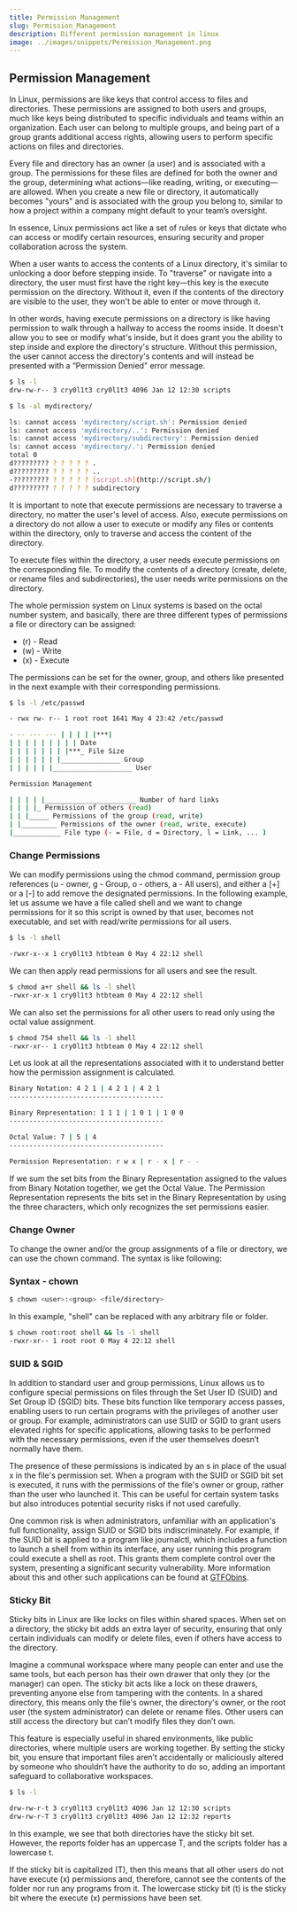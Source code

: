 ```yaml
---
title: Permission Management 
slug: Permission_Management
description: Different permission management in linux  
image: ../images/snippets/Permission_Management.png
---
```

##  Permission Management

In Linux, permissions are like keys that control access to files and directories. These permissions are assigned to both users and groups, much like keys being distributed to specific individuals and teams within an organization. Each user can belong to multiple groups, and being part of a group grants additional access rights, allowing users to perform specific actions on files and directories.

Every file and directory has an owner (a user) and is associated with a group. The permissions for these files are defined for both the owner and the group, determining what actions—like reading, writing, or executing—are allowed. When you create a new file or directory, it automatically becomes "yours" and is associated with the group you belong to, similar to how a project within a company might default to your team’s oversight.

In essence, Linux permissions act like a set of rules or keys that dictate who can access or modify certain resources, ensuring security and proper collaboration across the system. 

When a user wants to access the contents of a Linux directory, it's similar to unlocking a door before stepping inside. To "traverse" or navigate into a directory, the user must first have the right key—this key is the execute permission on the directory. Without it, even if the contents of the directory are visible to the user, they won't be able to enter or move through it.

In other words, having execute permissions on a directory is like having permission to walk through a hallway to access the rooms inside. It doesn't allow you to see or modify what's inside, but it does
grant you the ability to step inside and explore the directory's structure. Without this permission, the user cannot access the directory's contents and will instead be presented with a “Permission Denied" error message.

```bash
$ ls -l
drw-rw-r-- 3 cry0l1t3 cry0l1t3 4096 Jan 12 12:30 scripts

$ ls -al mydirectory/

ls: cannot access 'mydirectory/script.sh': Permission denied
ls: cannot access 'mydirectory/..': Permission denied
ls: cannot access 'mydirectory/subdirectory': Permission denied
ls: cannot access 'mydirectory/.': Permission denied
total 0
d????????? ? ? ? ? ? .
d????????? ? ? ? ? ? ..
-????????? ? ? ? ? ? [script.sh](http://script.sh/)
d????????? ? ? ? ? ? subdirectory
```

It is important to note that execute permissions are necessary to traverse a directory, no matter the user's level of access. Also, execute permissions on a directory do not allow a user to execute or
modify any files or contents within the directory, only to traverse and access the content of the directory.

To execute files within the directory, a user needs execute permissions on the corresponding file. To modify the contents of a directory (create, delete, or rename files and subdirectories), the user
needs write permissions on the directory.

The whole permission system on Linux systems is based on the octal number system, and
basically, there are three different types of permissions a file or directory can be assigned:

- (r) - Read
- (w) - Write
- (x) - Execute

The permissions can be set for the owner, group, and others like presented in the next example with their corresponding permissions.

```bash
$ ls -l /etc/passwd

- rwx rw- r-- 1 root root 1641 May 4 23:42 /etc/passwd

- -- --- --- | | | | |***|
| | | | | | | | | Date
| | | | | | | |***_ File Size
| | | | | | |_______________ Group
| | | | | |____________________ User

Permission Management

| | | | |_______________________ Number of hard links
| | | |_ Permission of others (read)
| | |_____ Permissions of the group (read, write)
| |_________ Permissions of the owner (read, write, execute)
|____________ File type (- = File, d = Directory, l = Link, ... )

```

### Change Permissions

We can modify permissions using the chmod command, permission group references (u - owner, g - Group, o - others, a - All users), and either a [+] or a [-] to add remove the designated permissions. In the following example, let us assume we have a file called shell and we want to change permissions for it so this script is owned by that user, becomes not executable, and set with read/write permissions for all users.

```bash
$ ls -l shell

-rwxr-x--x 1 cry0l1t3 htbteam 0 May 4 22:12 shell
```

We can then apply read permissions for all users and see the result.

```bash
$ chmod a+r shell && ls -l shell
-rwxr-xr-x 1 cry0l1t3 htbteam 0 May 4 22:12 shell
```

We can also set the permissions for all other users to read only using the octal value assignment.

```bash
$ chmod 754 shell && ls -l shell
-rwxr-xr-- 1 cry0l1t3 htbteam 0 May 4 22:12 shell
```

Let us look at all the representations associated with it to understand better how the permission assignment is calculated.

```bash
Binary Notation: 4 2 1 | 4 2 1 | 4 2 1
---------------------------------------

Binary Representation: 1 1 1 | 1 0 1 | 1 0 0
---------------------------------------

Octal Value: 7 | 5 | 4
---------------------------------------

Permission Representation: r w x | r - x | r - -
```

If we sum the set bits from the Binary Representation assigned to the values from Binary Notation together, we get the Octal Value. The Permission Representation represents the bits set in the Binary Representation by using the three characters, which only recognizes the set permissions easier.

### Change Owner

To change the owner and/or the group assignments of a file or directory, we can use the chown command. The syntax is like following:

### Syntax - chown

```bash
$ chown <user>:<group> <file/directory>
```

In this example, "shell" can be replaced with any arbitrary file or folder.

```bash
$ chown root:root shell && ls -l shell
-rwxr-xr-- 1 root root 0 May 4 22:12 shell
```

### SUID & SGID

In addition to standard user and group permissions, Linux allows us to configure special permissions on files through the Set User ID (SUID) and Set Group ID (SGID) bits. These bits function like temporary access passes, enabling users to run certain programs with the privileges of another user or group. For example, administrators can use SUID or SGID to grant users elevated rights for specific applications, allowing tasks to be performed with the necessary permissions, even if the user themselves doesn’t normally have them.

The presence of these permissions is indicated by an s in place of the usual x in the file's permission set. When a program with the SUID or SGID bit set is executed, it runs with the permissions of the file's owner or group, rather than the user who launched it. This can be useful for certain system tasks but also introduces potential security risks if not used carefully.

One common risk is when administrators, unfamiliar with an application's full functionality, assign SUID or SGID bits indiscriminately. For example, if the SUID bit is applied to a program
like journalctl, which includes a function to launch a shell from within its interface, any user running this program could execute a shell as root. This grants them complete control over the system, presenting a significant security vulnerability. More information about this and other such applications can be found at [GTFObins](https://gtfobins.github.io/gtfobins/journalctl/).

### Sticky Bit

Sticky bits in Linux are like locks on files within shared spaces. When set on a directory, the sticky bit adds an extra layer of security, ensuring that only certain individuals can modify or delete files,
even if others have access to the directory.

Imagine a communal workspace where many people can enter and use the same tools, but each person has their own drawer that only they (or the manager) can open. The sticky bit acts like a lock on these drawers, preventing anyone else from tampering with the contents. In a shared directory, this means only the file's owner, the directory's owner, or the root user (the system administrator) can delete or rename files. Other users can still access the directory but can’t modify files they don’t own.

This feature is especially useful in shared environments, like public directories, where multiple users are working together. By setting the sticky bit, you ensure that important files aren’t
accidentally or maliciously altered by someone who shouldn’t have the authority to do so, adding an important safeguard to collaborative workspaces.

```bash
$ ls -l

drw-rw-r-t 3 cry0l1t3 cry0l1t3 4096 Jan 12 12:30 scripts
drw-rw-r-T 3 cry0l1t3 cry0l1t3 4096 Jan 12 12:32 reports
```

In this example, we see that both directories have the sticky bit set. However, the reports folder has an uppercase T, and the scripts folder has a lowercase t.

If the sticky bit is capitalized (T), then this means that all other users do not have execute (x) permissions and, therefore, cannot see the contents of the folder nor run any programs from it. The lowercase sticky bit (t) is the sticky bit where the execute (x) permissions have been set.